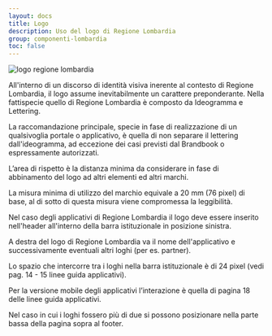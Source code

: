 ```yaml
---
layout: docs
title: Logo
description: Uso del logo di Regione Lombardia
group: componenti-lombardia
toc: false
---
```


<div class="bd-example">
<img src="{{ site.baseurl }}/dist/assets/img/logo-rl.png" alt="logo regione lombardia" class="it25-header-logo d-none d-md-block">
</div>

All'interno di un discorso di identità visiva inerente al contesto di Regione Lombardia, il logo assume inevitabilmente un carattere preponderante. Nella fattispecie quello di Regione Lombardia è composto da Ideogramma e Lettering.

La raccomandazione principale, specie in fase di realizzazione di un qualsivoglia portale o applicativo, è quella di non separare il lettering dall'ideogramma, ad eccezione dei casi previsti dal Brandbook o espressamente autorizzati.

L’area di rispetto è la distanza minima da considerare in fase di abbinamento del logo ad altri elementi ed altri marchi.

La misura minima di utilizzo del marchio equivale a 20 mm (76 pixel) di base, al di sotto di questa misura viene compromessa la leggibilità.

Nel caso degli applicativi di Regione Lombardia il logo deve essere inserito nell'header all'interno della barra istituzionale in posizione sinistra.

A destra del logo di Regione Lombardia va il nome dell'applicativo e successivamente eventuali altri loghi (per es. partner).

Lo spazio che intercorre tra i loghi nella barra istituzionale è di 24 pixel (vedi pag. 14 - 15 linee guida applicativi).

Per la versione mobile degli applicativi l’interazione è quella di pagina 18 delle linee guida applicativi.

Nel caso in cui i loghi fossero più di due si possono posizionare nella parte bassa della pagina sopra al footer.
